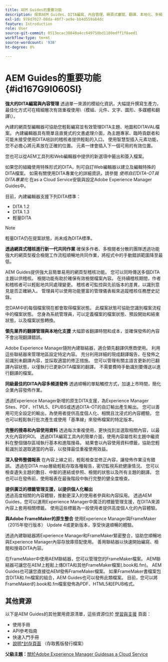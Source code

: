 ```yaml
---
title: AEM Guides的重要功能
description: 探索AEM Guides、DITA編寫、內容管理、網頁式審閱、翻譯、本地化、多頻道發佈和FrameMaker整合的關鍵功能。
exl-id: 978d7027-08da-40f7-ae9e-bb4d559a84dc
feature: Introduction
role: User
source-git-commit: 0513ecac38840a4cc649758bd1180edff1f8aed1
workflow-type: tm+mt
source-wordcount: '938'
ht-degree: 0%

---
```


# AEM Guides的重要功能 {#id167G9I060SI}

**強大的DITA編寫與內容管理**
透過單一來源的模組化資訊，大幅提升撰寫生產力，最佳化方式可在精細層次有效重複使用\（模組、元件、文字、圖形、多媒體和翻譯\）。

內建的網頁型編輯器可協助您輕鬆編寫並有效管理DITA主題、地圖和DITAVAL檔案。 內建編輯器具有簡單且直覺式的文書處理介面，為主題專家、臨時貢獻者和可能未接受使用DITA培訓的稽核者提供輕鬆的入口。 使用智慧型插入元素功能，您不必擔心將元素放在正確的位置。 元素一律會插入下一個可用的有效位置。

您也可以從AEM工具列和Web編輯器中提供的新選項中籤出和簽入檔案。

如果您的組織使用特殊形式的DITA，則可自訂Web編輯器以建立及編輯特殊的DITA檔案。 如需有關使用DITA專業化的詳細資訊，請參閱 *使用自訂DITA-OT與DITA專業化* 在as a Cloud Service安裝與設定Adobe Experience Manager Guides中。

目前，內建編輯器支援下列DITA標準：

* DITA 1.2
* DITA 1.3
* 輕量DITA


>[!NOTE]
>
> 輕量DITA仍在提案狀態，尚未成為DITA標準。

**透過網頁式稽核進行新一代共同作業**
確保多作者、多檢閱者分散的團隊透過功能強大的網頁型複合檢閱工作流程順暢地共同作業，將程式中的手動錯誤範圍降至最低。

AEM Guides提供強大且簡單易用的網頁型稽核功能。 您可以同時傳送多個DITA主題以供稽核。 檢閱功能有助於確保有效檢閱檔案內容。 在持續稽核期間，作者和稽核者可以輕鬆地共同處理變更。 稽核者可監控與先前版本的差異，以識別意見是否正確納入。 管理員可以使用功能豐富的管理儀表板來追蹤稽核任務歷史記錄。

您DAM中的每個檔案現在都會取得檔案狀態。 此檔案狀態可協助您識別檔案流程中的檔案狀態。 您身為系統管理員，可以定義檔案的檔案狀態、預設開始和結束狀態，以及檔案狀態轉換。

**領先業界的翻譯管理與本地化支援**
大幅節省翻譯時間和成本，並確保發佈的內容不會出現翻譯錯誤。

Adobe Experience Manager隨附內建聯結器，適合領先翻譯供應商使用。 利用這些聯結器來管理地區設定特定內容。 充分利用詳細的現成翻譯報告，在發佈之前識別未翻譯內容，並採取適當的修正措施。 您可以管理有關主語言更新的已翻譯內容狀態，以僅執行已更新DITA檔案的翻譯。 不需要費時手動識別要傳送以進行翻譯的檔案。

**同級最佳的DITA內容多頻道發佈**
透過順暢的單點觸控方式，加速上市時間，簡化企業內容發佈作業。

透過Experience Manager新增的原生DITA支援，為Experience Manager Sites、PDF、HTML5、EPUBS或透過DITA-OT的自訂輸出產生輸出。 您可以善用可完全設定的輸出，為使用者提供高度個人化、相關且沈浸式的內容體驗。 您也可以輕鬆執行批次產生或使用「基準線」來發佈檔案的特定版本。

**完整的搜尋和內容使用資料**
透過每次重複使用，更快找到並選取相關內容，以最大化內容的ROI。 透過DITA編寫工具內的簡單介面，使用內容屬性和主題中繼資料在整個儲存區域執行基本和進階搜尋。 結果會以內容使用資料標籤，協助您輕鬆識別並選取適當的內容，以發揮最佳重複使用效益。

**深入發佈整備報表**
在內容上線之前，輕鬆檢查並修正內容，讓發佈作業沒有錯誤。 透過在DITA map層級輕鬆存取各種報告，密切監視系統健康情況。 您可以檢查遺失主題的數目、中斷的連結或參照、檢閱的狀態以及所有主題的翻譯。 您也可以在發佈前，使用報表在最後階段中執行完整的健全度檢查。

**提供廣泛的標籤管理支援，以提供個人化輸出**\
透過高度相關的內容體驗，推動更深入的使用者參與和內容採用。 透過AEM Guides，您可以運用Experience Manager中廣泛的標籤管理支援，在DITA來源內容上套用相關標籤。 使用這些標籤為一般使用者提供高度個人化的內容體驗。

**與Adobe FrameMaker的原生整合**
使用Experience Manager與FrameMaker（2015年發行版本） Update 4或更新版本，享受快速順暢的體驗。

透過內建聯結器將Experience Manager和FrameMaker緊密整合，協助您順暢地與Experience Manager內容存放庫搭配使用。 善用聯結器以快速開始編寫、檢閱和搜尋DITA內容。

在FrameMaker中使用AEM聯結器，您可以管理您的FrameMaker檔案。 AEM聯結器可讓您在AEM上輕鬆上傳DITA和其他FrameMaker檔案(.book和.fm)。 AEM Guides也可讓您直接從AEM發佈FrameMaker檔案。 如果FrameMaker書檔案包含DITA和.fm檔案的組合，AEM Guides也可以發佈此類檔案。 目前，您可以將FrameMaker的.book和.fm檔案發佈為PDF、HTML5和EPUB格式。

## 其他資源

以下是AEM Guides的其他實用資源清單，這些資源位於 [學習與支援](https://helpx.adobe.com/support/xml-documentation-for-experience-manager.html) 頁面：

* 使用手冊
* API參考指南
* 快速入門手冊
* [說明*封存頁面](https://helpx.adobe.com/xml-documentation-for-experience-manager/archive.html) （存取舊版發行檔案）

**父級主題：**[&#x200B;關於Adobe Experience Manager Guidesas a Cloud Service](intro.md)
